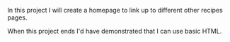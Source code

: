 In this project I will create a homepage to link up to different other recipes pages.

When this project ends I'd have demonstrated that I can use basic HTML.